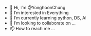 - 👋 Hi, I’m @YonghoonChung
- 👀 I’m interested in Everything
- 🌱 I’m currently learning python, DS, AI
- 💞️ I’m looking to collaborate on ...
- 📫 How to reach me ...

<!---
YonghoonChung/YonghoonChung is a ✨ special ✨ repository because its `README.md` (this file) appears on your GitHub profile.
You can click the Preview link to take a look at your changes.
--->
